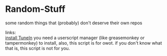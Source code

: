 # Random-Stuff
some random things that (probably) don't deserve their own repos

links: <br>
[install TuneIn](https://github.com/Goldegag37/Random-Stuff/raw/main/TuneIn.user.js) 
you need a userscript manager (like greasemonkey or tampermonkey) to install, also, this script is for owot. if you don't know what that is, this script is not for you.
